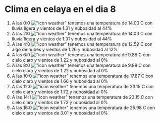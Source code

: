 # Clima en celaya en el dia 8

1. A las 0:0 !["icon weather"](http://openweathermap.org/img/w/10n.png) tenemos una temperatura de 14.03 C con lluvia ligera y  vientos de 1.31 y nubosidad al 44%
1. A las 2:0 !["icon weather"](http://openweathermap.org/img/w/10n.png) tenemos una temperatura de 14.03 C con lluvia ligera y  vientos de 1.31 y nubosidad al 44%
1. A las 4:0 !["icon weather"](http://openweathermap.org/img/w/02n.png) tenemos una temperatura de 12.59 C con algo de nubes y  vientos de 1.26 y nubosidad al 12%
1. A las 6:0 !["icon weather"](http://openweathermap.org/img/w/01n.png) tenemos una temperatura de 9.88 C con cielo claro y  vientos de 1.22 y nubosidad al 0%
1. A las 8:0 !["icon weather"](http://openweathermap.org/img/w/01d.png) tenemos una temperatura de 9.88 C con cielo claro y  vientos de 1.22 y nubosidad al 0%
1. A las 10:0 !["icon weather"](http://openweathermap.org/img/w/01d.png) tenemos una temperatura de 17.87 C con cielo claro y  vientos de 1.66 y nubosidad al 0%
1. A las 12:0 !["icon weather"](http://openweathermap.org/img/w/01d.png) tenemos una temperatura de 23.15 C con cielo claro y  vientos de 1.72 y nubosidad al 0%
1. A las 14:1 !["icon weather"](http://openweathermap.org/img/w/01d.png) tenemos una temperatura de 23.15 C con cielo claro y  vientos de 1.72 y nubosidad al 0%
1. A las 16:0 !["icon weather"](http://openweathermap.org/img/w/01d.png) tenemos una temperatura de 25.98 C con cielo claro y  vientos de 3.01 y nubosidad al 0%
